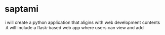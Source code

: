 # saptami
i will create a python application that aligins with web development contents .it will include a flask-based web app where users can view and add
